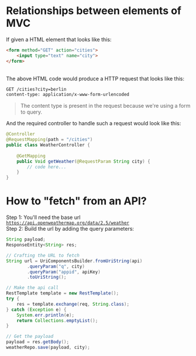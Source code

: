 # Relationships between elements of MVC

If given a HTML element that looks like this: </br>
```html
<form method="GET" action="cities">
    <input type="text" name="city">
</form>
``` 
</br>
The above HTML code would produce a HTTP request that looks like this: </br>

```xml
GET /cities?city=berlin
content-type: application/x-www-form-urlencoded
```
> The content type is present in the request because we're using a form to query.</br>

And the required controller to handle such a request would look like this: </br>

```java
@Controller
@RequestMapping(path = "/cities")
public class WeatherController {
    
    @GetMapping
    public Void getWeather(@RequestParam String city) {
        // code here...
    }
}
```
# How to "fetch" from an API?
Step 1: You'll need the base url</br>
<code>https://api.openweathermap.org/data/2.5/weather</code></br>
Step 2: Build the url by adding the query parameters: </br>

```java
String payload;
ResponseEntity<String> res;

// Crafting the URL to fetch
String url = UriComponentsBuilder.fromUriString(api)
        .queryParam("q", city)
        .queryParam("appid", apiKey)
        .toUriString();

// Make the api call
RestTemplate template = new RestTemplate();
try {
    res = template.exchange(req, String.class);
} catch (Exception e) {
    System.err.println(e);
    return Collections.emptyList();
}

// Get the payload
payload = res.getBody();
weatherRepo.save(payload, city);
```



